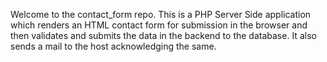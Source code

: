 Welcome to the contact_form repo. This is a PHP Server Side application which renders an HTML contact form for submission in the browser and then validates and submits the data in the backend to the database. It also sends a mail to the host acknowledging the same. 

